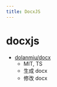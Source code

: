 ```yaml
---
title: DocxJS
---
```


# docxjs

- [dolanmiu/docx](https://github.com/dolanmiu/docx)
  - MIT, TS
  - 生成 docx
  - 修改 docx
